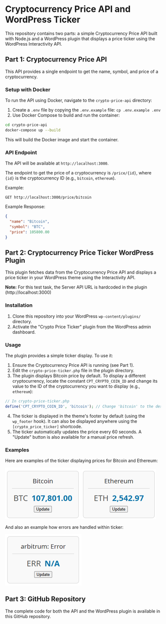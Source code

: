 # Cryptocurrency Price API and WordPress Ticker

This repository contains two parts: a simple Cryptocurrency Price API built with Node.js and a WordPress plugin that displays a price ticker using the WordPress Interactivity API.

## Part 1: Cryptocurrency Price API

This API provides a single endpoint to get the name, symbol, and price of a cryptocurrency.

### Setup with Docker

To run the API using Docker, navigate to the `crypto-price-api` directory:

1. Create a `.env` file by copying the `.env.example` file: `cp .env.example .env`
2. Use Docker Compose to build and run the container:

```bash
cd crypto-price-api
docker-compose up --build
```

This will build the Docker image and start the container.

### API Endpoint

The API will be available at `http://localhost:3000`.

The endpoint to get the price of a cryptocurrency is `/price/{id}`, where `{id}` is the cryptocurrency ID (e.g., `bitcoin`, `ethereum`).

Example:

```
GET http://localhost:3000/price/bitcoin
```

Example Response:

```json
{
  "name": "Bitcoin",
  "symbol": "BTC",
  "price": 105800.00
}
```

## Part 2: Cryptocurrency Price Ticker WordPress Plugin

This plugin fetches data from the Cryptocurrency Price API and displays a price ticker in your WordPress theme using the Interactivity API.

**Note:** For this test task, the Server API URL is hardcoded in the plugin (http://localhost:3000)

### Installation

1. Clone this repository into your WordPress `wp-content/plugins/` directory.
2. Activate the "Crypto Price Ticker" plugin from the WordPress admin dashboard.

### Usage

The plugin provides a simple ticker display. To use it:

1. Ensure the Cryptocurrency Price API is running (see Part 1).
2. Edit the `crypto-price-ticker.php` file in the plugin directory.
3. The plugin displays Bitcoin price by default. To display a different cryptocurrency, locate the constant `CPT_CRYPTO_COIN_ID` and change its value to the ID of the cryptocurrency you want to display (e.g., `ethereum`):

```php
// In crypto-price-ticker.php
define('CPT_CRYPTO_COIN_ID', 'bitcoin'); // Change 'bitcoin' to the desired coin ID
```

4. The ticker is displayed in the theme's footer by default (using the `wp_footer` hook). It can also be displayed anywhere using the `[crypto_price_ticker]` shortcode.
5. The ticker automatically updates the price every 60 seconds. A "Update" button is also available for a manual price refresh.

### Examples

Here are examples of the ticker displaying prices for Bitcoin and Ethereum:

![Bitcoin Price Ticker](coinapi_btc.png)
![Ethereum Price Ticker](coinapi_eth.png)

And also an example how errors are handled within ticker:

![Arbitrum: Error display example](coinapi_arb.png)

## Part 3: GitHub Repository

The complete code for both the API and the WordPress plugin is available in this GitHub repository.
